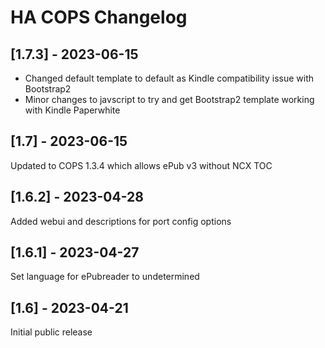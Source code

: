 # HA COPS Changelog

## [1.7.3] - 2023-06-15

- Changed default template to default as Kindle compatibility issue with Bootstrap2
- Minor changes to javscript to try and get Bootstrap2 template working with Kindle Paperwhite

## [1.7] - 2023-06-15

Updated to COPS 1.3.4 which allows ePub v3 without NCX TOC

## [1.6.2] - 2023-04-28

Added webui and descriptions for port config options

## [1.6.1] - 2023-04-27

Set language for ePubreader to undetermined

## [1.6] - 2023-04-21

Initial public release
